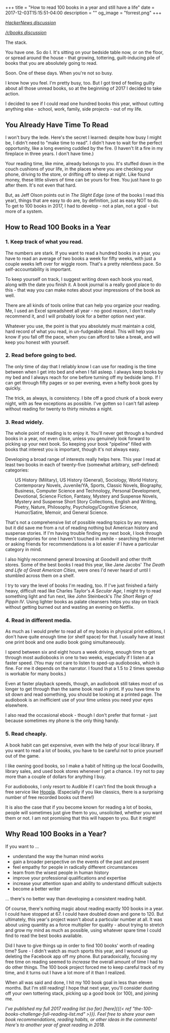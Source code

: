 +++
title = "How to read 100 books in a year and still have a life"
date = 2017-12-03T15:15:51-04:00
description = ""
og_image = "forrest.png"
+++

<em><a href="https://news.ycombinator.com/item?id=15845157">HackerNews discussion</a></em>

<a href="https://www.reddit.com/r/books/comments/7hikyk/how_to_read_100_books_in_a_year_and_still_have_a/"><em>/r/books discussion</em></a>

The stack.

You have one. So do I. It's sitting on your bedside table now, or on the floor, or spread around the house - that growing, tottering, guilt-inducing pile of books that you are absolutely going to read.

Soon. One of these days. When you're not so busy.

I know how you feel. I'm pretty busy, too. But I got tired of feeling guilty about all those unread books, so at the beginning of 2017 I decided to take action.

I decided to see if I could read one hundred books this year, without cutting anything else - school, work, family, side projects - out of my life.

<!--more-->
<h2>You Already Have Time To Read</h2>
I won't bury the lede. Here's the secret I learned: despite how busy I might be, I didn't need to "make time to read". I didn't have to wait for the perfect opportunity, like a long evening cuddled by the fire. (I haven't lit a fire in my fireplace in three years. I don't have time.)

Your reading time, like mine, already belongs to you. It's stuffed down in the couch cushions of your life, in the places where you are checking your phone, driving to the store, or drifting off to sleep at night. Like found money, these little slivers of time can be yours for free. You just have to go after them. It's not even that hard.

But, as Jeff Olson points out in <em>The Slight Edge</em> (one of the books I read this year), things that are easy to do are, by definition, just as easy NOT to do. To get to 100 books in 2017, I had to develop - not a plan, not a goal - but more of a system.
<h2>How to Read 100 Books in a Year</h2>
<h3>1. Keep track of what you read.</h3>
The numbers are stark. If you want to read a hundred books in a year, you have to read an average of two books a week for fifty weeks, with just a couple weeks left over for wiggle room. That's a pretty relentless pace. So self-accountability is important.

To keep yourself on track, I suggest writing down each book you read, along with the date you finish it. A book journal is a really good place to do this - that way you can make notes about your impressions of the book as well.

There are all kinds of tools online that can help you organize your reading. Me, I used an Excel spreadsheet all year - no good reason, I don't really recommend it, and I will probably look for a better option next year.

Whatever you use, the point is that you absolutely must maintain a cold, hard record of what you read, in un-fudgeable detail. This will help you know if you fall off the pace, when you can afford to take a break, and will keep you honest with yourself.
<h3>2. Read before going to bed.</h3>
The only time of day that I reliably know I can use for reading is the time between when I get into bed and when I fall asleep. I always keep books by my bed and I always reach for one before turning off my bedside lamp. If I can get through fifty pages or so per evening, even a hefty book goes by quickly.

The trick, as always, is consistency. I bite off a good chunk of a book every night, with as few exceptions as possible. I've gotten so I can't fall asleep without reading for twenty to thirty minutes a night.
<h3>3. Read widely.</h3>
The whole point of reading is to enjoy it. You'll never get through a hundred books in a year, not even close, unless you genuinely look forward to picking up your next book. So keeping your book "pipeline" filled with books that interest you is important, though it's not always easy.

Developing a broad range of interests really helps here. This year I read at least two books in each of twenty-five (somewhat arbitrary, self-defined) categories:
<p style="padding-left: 30px;">US History (Military), US History (General), Sociology, World History, Contemporary Novels, Juvenile/YA, Sports, Classic Novels, Biography, Business, Computer Science and Technology, Personal Development, Devotional, Science Fiction, Fantasy, Mystery and Suspense Novels, Mystery and Suspense Short Story Collections, English and Writing, Poetry, Nature, Philosophy, Psychology/Cognitive Science, Humor/Satire, Memoir, and General Science.</p>
That's not a comprehensive list of possible reading topics by any means, but it did save me from a rut of reading nothing but American history and suspense stories. If I'm having trouble finding my next book, I look through these categories for one I haven't touched in awhile - searching the internet or asking friends for recommendations is a lot easier if I have a particular category in mind.

I also highly recommend general browsing at Goodwill and other thrift stores. Some of the best books I read this year, like Jane Jacobs' <em>The Death and Life of Great American Cities</em>, were ones I'd never heard of until I stumbled across them on a shelf.

I try to vary the level of books I'm reading, too. If I've just finished a fairly heavy, difficult read like Charles Taylor's <em>A Secular Age, </em>I might try to read something light and fun next, like John Steinbeck's <em>The Short Reign of Pippin IV</em>. Using lighter books as palate cleansers helps you stay on track without getting burned out and wasting an evening on Netflix.
<h3>4. Read in different media.</h3>
As much as I would prefer to read all of my books in physical print editions, I don't have quite enough time (or shelf space) for that. I usually have at least one print book and one audio book going simultaneously.

I spend between six and eight hours a week driving, enough time to get through most audiobooks in one to two weeks, especially if I listen at a faster speed. (You may not care to listen to sped-up audiobooks, which is fine. For me it depends on the narrator. I found that a 1.5 to 2 times speedup is workable for many books.)

Even at faster playback speeds, though, an audiobook still takes most of us longer to get through than the same book read in print. If you have time to sit down and read something, you should be looking at a printed page. The audiobook is an inefficient use of your time unless you need your eyes elsewhere.

I also read the occasional ebook - though I don't prefer that format - just because sometimes my phone is the only thing handy.
<h3>5. Read cheaply.</h3>
A book habit can get expensive, even with the help of your local library. If you want to read a lot of books, you have to be careful not to price yourself out of the game.

I like owning good books, so I make a habit of hitting up the local Goodwills, library sales, and used book stores whenever I get a chance. I try not to pay more than a couple of dollars for anything I buy.

For audiobooks, I only resort to Audible if I can't find the book through a free service like <a href="https://www.hoopladigital.com">Hoopla</a>. (Especially if you like classics, there is a surprising number of free recorded books out there!)

It is also the case that if you become known for reading a lot of books, people will sometimes just give them to you, unsolicited, whether you want them or not. I am not promising that this will happen to you. But it might!
<h2>Why Read 100 Books in a Year?</h2>
If you want to ...
<ul>
	<li>understand the way the human mind works</li>
	<li>gain a broader perspective on the events of the past and present</li>
	<li>feel empathy for people in radically different circumstances</li>
	<li>learn from the wisest people in human history</li>
	<li>improve your professional qualifications and expertise</li>
	<li>increase your attention span and ability to understand difficult subjects</li>
	<li>become a better writer</li>
</ul>
... there's no better way than developing a consistent reading habit.

Of course, there's nothing magic about reading exactly 100 books in a year. I could have stopped at 67. I could have doubled down and gone to 120. But ultimately, this year's project wasn't about a particular number at all. It was about using quantity as a force multiplier for quality - about trying to stretch and grow my mind as much as possible, using whatever spare time I could find to read the best books available.

Did I have to give things up in order to find 100 books' worth of reading time? Sure - I didn't watch as much sports this year, and I wound up deleting the Facebook app off my phone. But paradoxically, focusing my free time on reading seemed to <em>increase </em>the overall amount of time I had to do other things. The 100 book project forced me to keep careful track of my time, and it turns out I have a lot more of it than I realized.

When all was said and done, I hit my 100 book goal in less than eleven months. But I'm still reading! I hope that next year, you'll consider dusting off your own tottering stack, picking up a good book (or 100), and joining me.

<em>I've published my full 2017 reading list (so far) [here]({{< ref "the-100-books-challenge-full-reading-list.md" >}}). Feel free to share your own book recommendations, reading habits, or other ideas in the comments! Here's to another year of great reading in 2018.</em>
